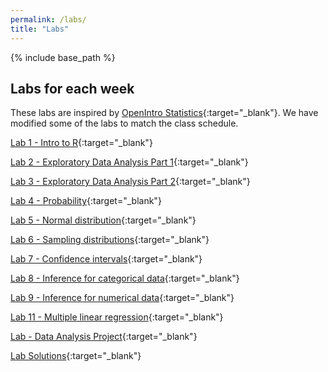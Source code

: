 ```yaml
---
permalink: /labs/
title: "Labs"
---
```


{% include base_path %}

## Labs for each week

These labs are inspired by [OpenIntro Statistics](https://www.openintro.org/book/os/){:target="_blank"}. We have modified some of the labs to match the class schedule.

[Lab 1 - Intro to R](https://github.com/IntroToStatNCAT/IntroToStatNCAT.github.io/tree/main/files/Labs/01_intro_to_r){:target="_blank"}

[Lab 2 - Exploratory Data Analysis Part 1](https://github.com/IntroToStatNCAT/IntroToStatNCAT.github.io/tree/main/files/Labs/02a_Exploratory_Data_Analysis_PartI){:target="_blank"}

[Lab 3 - Exploratory Data Analysis Part 2](https://github.com/IntroToStatNCAT/IntroToStatNCAT.github.io/tree/main/files/Labs/02b_Exploratory_Data_Analysis_PartII){:target="_blank"}

[Lab 4 - Probability](https://github.com/IntroToStatNCAT/IntroToStatNCAT.github.io/tree/main/files/Labs/03_probability){:target="_blank"}

[Lab 5 - Normal distribution](https://github.com/IntroToStatNCAT/IntroToStatNCAT.github.io/tree/main/files/Labs/04_normal_distribution){:target="_blank"}

[Lab 6 - Sampling distributions](https://github.com/IntroToStatNCAT/IntroToStatNCAT.github.io/tree/main/files/Labs/05a_sampling_distributions){:target="_blank"}

[Lab 7 - Confidence intervals](https://github.com/IntroToStatNCAT/IntroToStatNCAT.github.io/tree/main/files/Labs/05b_confidence_intervals){:target="_blank"}

[Lab 8 - Inference for categorical data](https://github.com/IntroToStatNCAT/IntroToStatNCAT.github.io/tree/main/files/Labs/06_inf_for_categorical_data){:target="_blank"}

[Lab 9 - Inference for numerical data](https://github.com/IntroToStatNCAT/IntroToStatNCAT.github.io/tree/main/files/Labs/07_inf_for_numerical_data){:target="_blank"}

[Lab 11 - Multiple linear regression](https://github.com/IntroToStatNCAT/IntroToStatNCAT.github.io/tree/main/files/Labs/09_multiple_regression){:target="_blank"}

[Lab - Data Analysis Project](https://github.com/IntroToStatNCAT/IntroToStatNCAT.github.io/tree/main/files/Labs/Lab%20-%20Data%20analysis%20project){:target="_blank"}

[Lab Solutions](https://github.com/IntroToStatNCAT/IntroToStatNCAT.github.io/tree/main/files/Labs/Lab%20solutions){:target="_blank"}